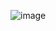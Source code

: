 ![image](https://github.com/Fikshan/Oppenheimer/assets/20777467/52dd87f7-72d2-44ba-b626-806df8674a80)
